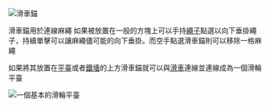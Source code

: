 ![滑車錨](block:betterwithmods:anchor)

滑車錨用於連線麻繩
如果被放置在一般的方塊上可以手持[繩子](../items/rope.md)點選以向下垂掛繩子，持續單擊可以讓麻繩儘可能的向下垂掛。而空手點選滑車錨則可以移除一格麻繩

如果將其放置在[平臺](platform.md)或者[鐵墻](iron_wall.md)的上方滑車錨就可以與[滑車](pulley.md)連線並連線成為一個滑輪平臺

![一個基本的滑輪平臺](betterwithmods:pulley1.png)